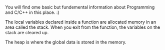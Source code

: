 You will find ome basic but fundemental information about Programming and C/C++ in this place. :)


The local variables declared inside a function are allocated memory in an area called the stack. When you exit from the function, the variables on the stack are cleared up.

The heap is where the global data is stored in the memory.